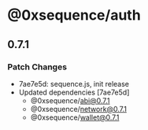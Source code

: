 # @0xsequence/auth

## 0.7.1
### Patch Changes

- 7ae7e5d: sequence.js, init release
- Updated dependencies [7ae7e5d]
  - @0xsequence/abi@0.7.1
  - @0xsequence/network@0.7.1
  - @0xsequence/wallet@0.7.1
